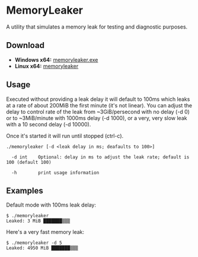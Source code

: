 # MemoryLeaker

 A utility that simulates a memory leak for testing and diagnostic purposes.

## Download

- **Windows x64:** [memoryleaker.exe](https://github.com/robert-mcdermott/memoryleaker/blob/master/bin/memoryleaker.exe?raw=true)
- **Linux   x64:** [memoryleaker](https://github.com/robert-mcdermott/memoryleaker/blob/master/bin/memoryleaker?raw=true)

## Usage

Executed without providing a leak delay it will default to 100ms which leaks at a rate of about 200MiB the first minute (it's not linear). You can adjust the delay to control rate of the leak from ~3GiB/persecond with no delay (-d 0) or to ~3MiB/minute with 1000ms delay (-d 1000), or a very, very slow leak with a 10 second delay (-d 10000).

Once it's started it will run until stopped (ctrl-c).

```
./memoryleaker [-d <leak delay in ms; deafaults to 100>]
 
  -d int    Optional: delay in ms to adjust the leak rate; default is 100 (default 100)
 
  -h        print usage information
```

## Examples

Default mode with 100ms leak delay:

```
$ ./memoryleaker 
Leaked: 3 MiB ███████▒▒▒
```

Here's a very fast memory leak:

```
$ ./memoryleaker -d 5
Leaked: 4950 MiB ███████▒▒▒ 
```
